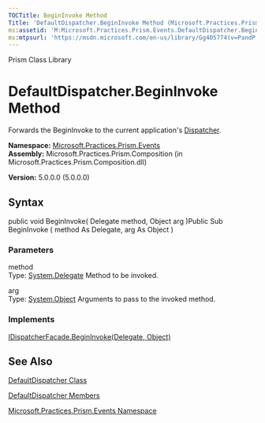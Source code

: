 ```yaml
---
TOCTitle: BeginInvoke Method
Title: 'DefaultDispatcher.BeginInvoke Method (Microsoft.Practices.Prism.Events)'
ms:assetid: 'M:Microsoft.Practices.Prism.Events.DefaultDispatcher.BeginInvoke(System.Delegate,System.Object)'
ms:mtpsurl: 'https://msdn.microsoft.com/en-us/library/Gg405774(v=PandP.50)'
---
```


Prism Class Library

DefaultDispatcher.BeginInvoke Method
========================================

Forwards the BeginInvoke to the current application's [Dispatcher](http://msdn.microsoft.com/en-us/library/ms615907).

**Namespace:** [Microsoft.Practices.Prism.Events](https://msdn.microsoft.com/n:microsoft.practices.prism.events)
**Assembly:** Microsoft.Practices.Prism.Composition (in Microsoft.Practices.Prism.Composition.dll)

**Version:** 5.0.0.0 (5.0.0.0)

## Syntax


public void BeginInvoke( Delegate method, Object arg )Public Sub BeginInvoke ( method As Delegate, arg As Object )

### Parameters

method  
Type: [System.Delegate](http://msdn.microsoft.com/en-us/library/y22acf51)
Method to be invoked.

arg  
Type: [System.Object](http://msdn.microsoft.com/en-us/library/e5kfa45b)
Arguments to pass to the invoked method.

### Implements

[IDispatcherFacade.BeginInvoke(Delegate, Object)](https://msdn.microsoft.com/m:microsoft.practices.prism.events.idispatcherfacade.begininvoke(system.delegate%2csystem.object))

See Also
--------


[DefaultDispatcher Class](https://msdn.microsoft.com/t:microsoft.practices.prism.events.defaultdispatcher)

[DefaultDispatcher Members](https://msdn.microsoft.com/allmembers.t:microsoft.practices.prism.events.defaultdispatcher)

[Microsoft.Practices.Prism.Events Namespace](https://msdn.microsoft.com/n:microsoft.practices.prism.events)
